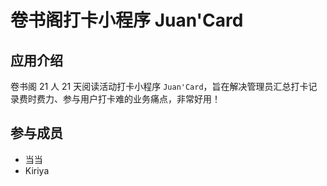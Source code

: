 # 卷书阁打卡小程序 Juan'Card

## 应用介绍

卷书阁 21 人 21 天阅读活动打卡小程序 `Juan'Card`，旨在解决管理员汇总打卡记录费时费力、参与用户打卡难的业务痛点，非常好用！

## 参与成员

- 当当
- Kiriya
